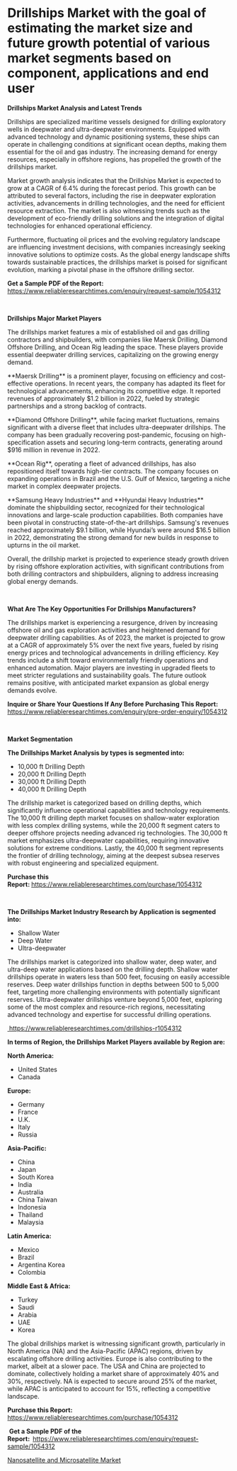 <p><h1>Drillships Market with the goal of estimating the market size and future growth potential of various market segments based on component, applications and end user</h1></p><p><strong>Drillships Market Analysis and Latest Trends</strong></p>
<p><p>Drillships are specialized maritime vessels designed for drilling exploratory wells in deepwater and ultra-deepwater environments. Equipped with advanced technology and dynamic positioning systems, these ships can operate in challenging conditions at significant ocean depths, making them essential for the oil and gas industry. The increasing demand for energy resources, especially in offshore regions, has propelled the growth of the drillships market.</p><p>Market growth analysis indicates that the Drillships Market is expected to grow at a CAGR of 6.4% during the forecast period. This growth can be attributed to several factors, including the rise in deepwater exploration activities, advancements in drilling technologies, and the need for efficient resource extraction. The market is also witnessing trends such as the development of eco-friendly drilling solutions and the integration of digital technologies for enhanced operational efficiency. </p><p>Furthermore, fluctuating oil prices and the evolving regulatory landscape are influencing investment decisions, with companies increasingly seeking innovative solutions to optimize costs. As the global energy landscape shifts towards sustainable practices, the drillships market is poised for significant evolution, marking a pivotal phase in the offshore drilling sector.</p></p>
<p><strong>Get a Sample PDF of the Report:&nbsp;</strong> <a href="https://www.reliableresearchtimes.com/enquiry/request-sample/1054312?utm_campaign=2177&utm_medium=2&utm_source=Github&utm_content=ia&utm_term=16022025&utm_id=drillships">https://www.reliableresearchtimes.com/enquiry/request-sample/1054312</a></p>
<p>&nbsp;</p>
<p><strong>Drillships Major Market Players</strong></p>
<p><p>The drillships market features a mix of established oil and gas drilling contractors and shipbuilders, with companies like Maersk Drilling, Diamond Offshore Drilling, and Ocean Rig leading the space. These players provide essential deepwater drilling services, capitalizing on the growing energy demand.</p><p>**Maersk Drilling** is a prominent player, focusing on efficiency and cost-effective operations. In recent years, the company has adapted its fleet for technological advancements, enhancing its competitive edge. It reported revenues of approximately $1.2 billion in 2022, fueled by strategic partnerships and a strong backlog of contracts.</p><p>**Diamond Offshore Drilling**, while facing market fluctuations, remains significant with a diverse fleet that includes ultra-deepwater drillships. The company has been gradually recovering post-pandemic, focusing on high-specification assets and securing long-term contracts, generating around $916 million in revenue in 2022.</p><p>**Ocean Rig**, operating a fleet of advanced drillships, has also repositioned itself towards high-tier contracts. The company focuses on expanding operations in Brazil and the U.S. Gulf of Mexico, targeting a niche market in complex deepwater projects.</p><p>**Samsung Heavy Industries** and **Hyundai Heavy Industries** dominate the shipbuilding sector, recognized for their technological innovations and large-scale production capabilities. Both companies have been pivotal in constructing state-of-the-art drillships. Samsung's revenues reached approximately $9.1 billion, while Hyundai’s were around $16.5 billion in 2022, demonstrating the strong demand for new builds in response to upturns in the oil market.</p><p>Overall, the drillship market is projected to experience steady growth driven by rising offshore exploration activities, with significant contributions from both drilling contractors and shipbuilders, aligning to address increasing global energy demands.</p></p>
<p>&nbsp;</p>
<p><strong>What Are The Key Opportunities For Drillships Manufacturers?</strong></p>
<p><p>The drillships market is experiencing a resurgence, driven by increasing offshore oil and gas exploration activities and heightened demand for deepwater drilling capabilities. As of 2023, the market is projected to grow at a CAGR of approximately 5% over the next five years, fueled by rising energy prices and technological advancements in drilling efficiency. Key trends include a shift toward environmentally friendly operations and enhanced automation. Major players are investing in upgraded fleets to meet stricter regulations and sustainability goals. The future outlook remains positive, with anticipated market expansion as global energy demands evolve.</p></p>
<p><strong>Inquire or Share Your Questions If Any Before Purchasing This Report:</strong> <a href="https://www.reliableresearchtimes.com/enquiry/pre-order-enquiry/1054312?utm_campaign=2177&utm_medium=2&utm_source=Github&utm_content=ia&utm_term=16022025&utm_id=drillships">https://www.reliableresearchtimes.com/enquiry/pre-order-enquiry/1054312</a></p>
<p>&nbsp;</p>
<p><strong>Market Segmentation</strong></p>
<p><strong>The Drillships Market Analysis by types is segmented into:</strong></p>
<p><ul><li>10,000 ft Drilling Depth</li><li>20,000 ft Drilling Depth</li><li>30,000 ft Drilling Depth</li><li>40,000 ft Drilling Depth</li></ul></p>
<p><p>The drillship market is categorized based on drilling depths, which significantly influence operational capabilities and technology requirements. The 10,000 ft drilling depth market focuses on shallow-water exploration with less complex drilling systems, while the 20,000 ft segment caters to deeper offshore projects needing advanced rig technologies. The 30,000 ft market emphasizes ultra-deepwater capabilities, requiring innovative solutions for extreme conditions. Lastly, the 40,000 ft segment represents the frontier of drilling technology, aiming at the deepest subsea reserves with robust engineering and specialized equipment.</p></p>
<p><strong>Purchase this Report:&nbsp;</strong><a href="https://www.reliableresearchtimes.com/purchase/1054312?utm_campaign=2177&utm_medium=2&utm_source=Github&utm_content=ia&utm_term=16022025&utm_id=drillships">https://www.reliableresearchtimes.com/purchase/1054312</a></p>
<p>&nbsp;</p>
<p><strong>The Drillships Market Industry Research by Application is segmented into:</strong></p>
<p><ul><li>Shallow Water</li><li>Deep Water</li><li>Ultra-deepwater</li></ul></p>
<p><p>The drillships market is categorized into shallow water, deep water, and ultra-deep water applications based on the drilling depth. Shallow water drillships operate in waters less than 500 feet, focusing on easily accessible reserves. Deep water drillships function in depths between 500 to 5,000 feet, targeting more challenging environments with potentially significant reserves. Ultra-deepwater drillships venture beyond 5,000 feet, exploring some of the most complex and resource-rich regions, necessitating advanced technology and expertise for successful drilling operations.</p></p>
<p><a href="https://www.reliableresearchtimes.com/drillships-r1054312?utm_campaign=2177&utm_medium=2&utm_source=Github&utm_content=ia&utm_term=16022025&utm_id=drillships">&nbsp;https://www.reliableresearchtimes.com/drillships-r1054312</a></p>
<p><strong>In terms of Region, the Drillships Market Players available by Region are:</strong></p>
<p>
    <p> <strong> North America: </strong>
        <ul>
            <li>United States</li>
            <li>Canada</li>
        </ul>
        </p> 
    <p> <strong> Europe: </strong>
        <ul>
            <li>Germany</li>
            <li>France</li>
            <li>U.K.</li>
            <li>Italy</li>
            <li>Russia</li>
        </ul>
        </p> 
    <p> <strong> Asia-Pacific: </strong>
        <ul>
            <li>China</li>
            <li>Japan</li>
            <li>South Korea</li>
            <li>India</li>
            <li>Australia</li>
            <li>China Taiwan</li>
            <li>Indonesia</li>
            <li>Thailand</li>
            <li>Malaysia</li>
        </ul>
        </p> 
    <p> <strong> Latin America: </strong>
        <ul>
            <li>Mexico</li>
            <li>Brazil</li>
            <li>Argentina Korea</li>
            <li>Colombia</li>
        </ul>
        </p> 
    <p> <strong> Middle East & Africa: </strong>
        <ul>
            <li>Turkey</li>
            <li>Saudi</li>
            <li>Arabia</li>
            <li>UAE</li>
            <li>Korea</li>
        </ul>
    </p>
    </p>
<p><p>The global drillships market is witnessing significant growth, particularly in North America (NA) and the Asia-Pacific (APAC) regions, driven by escalating offshore drilling activities. Europe is also contributing to the market, albeit at a slower pace. The USA and China are projected to dominate, collectively holding a market share of approximately 40% and 30%, respectively. NA is expected to secure around 25% of the market, while APAC is anticipated to account for 15%, reflecting a competitive landscape.</p></p>
<p><strong>Purchase this Report: </strong><a href="https://www.reliableresearchtimes.com/purchase/1054312?utm_campaign=2177&utm_medium=2&utm_source=Github&utm_content=ia&utm_term=16022025&utm_id=drillships">https://www.reliableresearchtimes.com/purchase/1054312</a></p>
<p>&nbsp;<strong>Get a Sample PDF of the Report:&nbsp;&nbsp;</strong><a href="https://www.reliableresearchtimes.com/enquiry/request-sample/1054312?utm_campaign=2177&utm_medium=2&utm_source=Github&utm_content=ia&utm_term=16022025&utm_id=drillships">https://www.reliableresearchtimes.com/enquiry/request-sample/1054312</a></p>
<p><strong></strong></p>
<p><p><a href="https://github.com/SamiaChowdhury801/Market-Research-Report-List-1/blob/main/nanosatellite-and-microsatellite-market.md?utm_campaign=2177&utm_medium=2&utm_source=Github&utm_content=ia&utm_term=16022025&utm_id=drillships">Nanosatellite and Microsatellite Market</a></p></p>